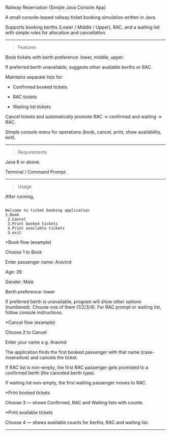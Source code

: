 Railway Reservation (Simple Java Console App)

A small console-based railway ticket booking simulation written in Java.

Supports booking berths (Lower / Middle / Upper), RAC, and a waiting list with simple rules for allocation and cancellation.

---

> Features

Book tickets with berth preference: lower, middle, upper.

If preferred berth unavailable, suggests other available berths or RAC.

Maintains separate lists for:

* Confirmed booked tickets

* RAC tickets

* Waiting list tickets

Cancel tickets and automatically promote RAC → confirmed and waiting → RAC.

Simple console menu for operations (book, cancel, print, show availability, exit).

---

> Requirements

Java 8 or above.

Terminal / Command Prompt.

---

> Usage

After running,

```

Welcome to ticket booking application
1.Book 
 2.Cancel 
 3.Print booked tickets 
 4.Print available tickets 
 5.exit

```

*Book flow (example)

Choose 1 to Book

Enter passenger name: Aravind

Age: 28

Gender: Male

Berth preference: lower

If preferred berth is unavailable, program will show other options (numbered). Choose one of them (1/2/3/4). For RAC prompt or waiting list, follow console instructions.

*Cancel flow (example)

Choose 2 to Cancel

Enter your name e.g. Aravind

The application finds the first booked passenger with that name (case-insensitive) and cancels the ticket.

If RAC list is non-empty, the first RAC passenger gets promoted to a confirmed berth (the canceled berth type).

If waiting list non-empty, the first waiting passenger moves to RAC.

*Print booked tickets

Choose 3 — shows Confirmed, RAC and Waiting lists with counts.

*Print available tickets

Choose 4 — shows available counts for berths, RAC and waiting list.

---
